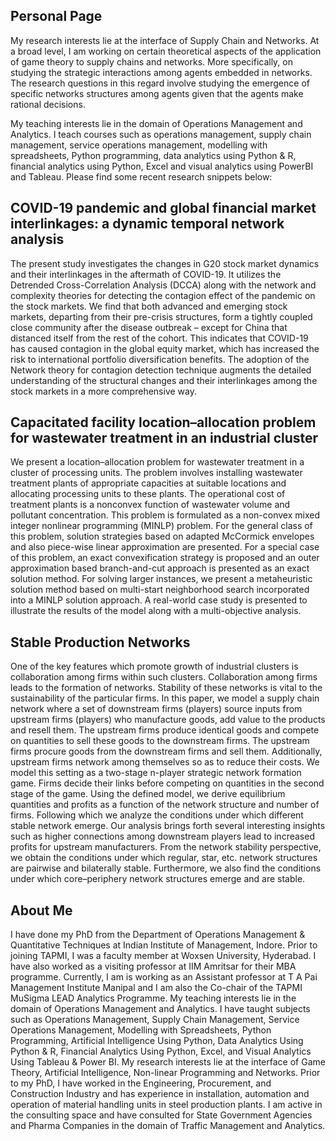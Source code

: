 ## Personal Page


My research interests lie at the interface of Supply Chain and Networks. At a broad level, I am working on certain theoretical aspects of the application of game theory to supply chains and networks. More specifically, on studying the strategic interactions among agents embedded in networks. The research questions in this regard involve studying the emergence of specific networks structures among agents given that the agents make rational decisions. 

My teaching interests lie in the domain of Operations Management and Analytics. I teach courses such as operations management, supply chain management, service operations management, modelling with spreadsheets, Python programming, data analytics using Python & R, financial analytics using Python, Excel and visual analytics using PowerBI and Tableau.  Please find some recent research snippets below:


## COVID-19 pandemic and global financial market interlinkages: a dynamic temporal network analysis

The present study investigates the changes in G20 stock market dynamics and their interlinkages in the aftermath of COVID-19. It utilizes the Detrended Cross-Correlation Analysis (DCCA) along with the network and complexity theories for detecting the contagion effect of the pandemic on the stock markets. We find that both advanced and emerging stock markets, departing from their pre-crisis structures, form a tightly coupled close community after the disease outbreak – except for China that distanced itself from the rest of the cohort. This indicates that COVID-19 has caused contagion in the global equity market, which has increased the risk to international portfolio diversification benefits. The adoption of the Network theory for contagion detection technique augments the detailed understanding of the structural changes and their interlinkages among the stock markets in a more comprehensive way.

## Capacitated facility location–allocation problem for wastewater treatment in an industrial cluster

We present a location–allocation problem for wastewater treatment in a cluster of processing units. The problem involves installing wastewater treatment plants of appropriate capacities at suitable locations and allocating processing units to these plants. The operational cost of treatment plants is a nonconvex function of wastewater volume and pollutant concentration. This problem is formulated as a non-convex mixed integer nonlinear programming (MINLP) problem. For the general class of this problem, solution strategies based on adapted McCormick envelopes and also piece-wise linear approximation are presented. For a special case of this problem, an exact convexification strategy is proposed and an outer approximation based branch-and-cut approach is presented as an exact solution method. For solving larger instances, we present a metaheuristic solution method based on multi-start neighborhood search incorporated into a MINLP solution approach. A real-world case study is presented to illustrate the results of the model along with a multi-objective analysis.


## Stable Production Networks

One of the key features which promote growth of industrial clusters is collaboration among firms within such clusters. Collaboration among firms leads to the formation of networks. Stability of these networks is vital to the sustainability of the particular firms. In this paper, we model a supply chain network where a set of downstream firms (players) source inputs from upstream firms (players) who manufacture goods, add value to the products and resell them. The upstream firms produce identical goods and compete on quantities to sell these goods to the downstream firms. The upstream firms procure goods from the downstream firms and sell them. Additionally, upstream firms network among themselves so as to reduce their costs. We model this setting as a two-stage n-player strategic network formation game. Firms decide their links before competing on quantities in the second stage of the game. Using the defined model, we derive equilibrium quantities and profits as a function of the network structure and number of firms. Following which we analyze the conditions under which different stable network emerge. Our analysis brings forth several interesting insights such as higher connections among downstream players lead to increased profits for upstream manufacturers. From the network stability perspective, we obtain the conditions under which regular, star, etc. network structures are pairwise and bilaterally stable. Furthermore, we also find the conditions under which core–periphery network structures emerge and are stable.


## About Me

I have done my PhD from the Department of Operations Management & Quantitative Techniques at Indian Institute of Management, Indore. Prior to joining TAPMI, I was a faculty member at Woxsen University, Hyderabad. I have also worked as a visiting professor at IIM Amritsar for their MBA programme. Currently, I am is working as an Assistant professor at T A Pai Management Institute Manipal and I am also the Co-chair of the TAPMI MuSigma LEAD Analytics Programme.
My teaching interests lie in the domain of Operations Management and Analytics. I have taught subjects such as Operations Management, Supply Chain Management, Service Operations Management, Modelling with Spreadsheets, Python Programming, Artificial Intelligence Using Python, Data Analytics Using Python & R, Financial Analytics Using Python, Excel, and Visual Analytics Using Tableau & Power BI. 
My research interests lie at the interface of Game Theory, Artificial Intelligence, Non-linear Programming and Networks. 
Prior to my PhD, I have worked in the Engineering, Procurement, and Construction Industry and has experience in installation, automation and operation of material handling units in steel production plants.
I am active in the consulting space and have consulted for State Government Agencies and Pharma Companies in the domain of Traffic Management and Analytics.
